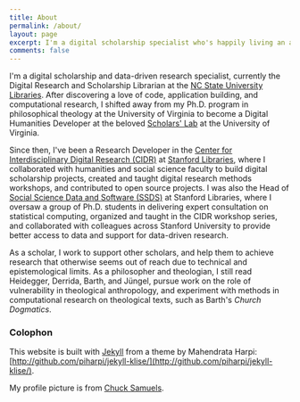 ```yaml
---
title: About
permalink: /about/
layout: page
excerpt: I'm a digital scholarship specialist who's happily living an alt-ac life in university libraries.
comments: false
---
```


I'm a digital scholarship and data-driven research specialist, currently the Digital Research and Scholarship Librarian at the [NC State University Libraries](https://www.lib.ncsu.edu/). After discovering a love of code, application building, and computational research, I shifted away from my Ph.D. program in philosophical theology at the University of Virginia to become a Digital Humanities Developer at the beloved [Scholars' Lab](https://scholarslab.lib.virginia.edu/) at the University of Virginia.

Since then, I've been a Research Developer in the [Center for Interdisciplinary Digital Research (CIDR)](https://cidr.stanford.edu) at [Stanford Libraries](https://library.stanford.edu/), where I collaborated with humanities and social science faculty to build digital scholarship projects, created and taught digital research methods workshops, and contributed to open source projects. I was also the Head of [Social Science Data and Software (SSDS)](https://ssds.stanford.edu/) at Stanford Libraries, where I oversaw a group of Ph.D. students in delivering expert consultation on statistical computing, organized and taught in the CIDR workshop series, and collaborated with colleagues across Stanford University to provide better access to data and support for data-driven research.

As a scholar, I work to support other scholars, and help them to achieve research that otherwise seems out of reach due to technical and epistemological limits. As a philosopher and theologian, I still read Heidegger, Derrida, Barth, and Jüngel, pursue work on the role of vulnerability in theological anthropology, and experiment with methods in computational research on theological texts, such as Barth's _Church Dogmatics_.

### Colophon

This website is built with [Jekyll](https://jekyllrb.com/) from a theme by Mahendrata Harpi: [http://github.com/piharpi/jekyll-klise/](http://github.com/piharpi/jekyll-klise/).

My profile picture is from [Chuck Samuels](https://www.lib.ncsu.edu/staff/cjsamuel).
